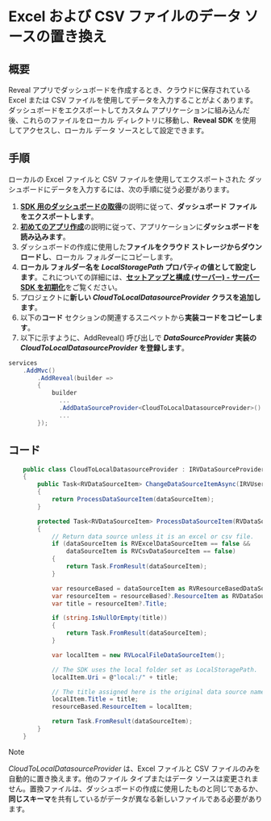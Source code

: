 # Excel および CSV ファイルのデータ ソースの置き換え

## 概要

Reveal アプリでダッシュボードを作成するとき、クラウドに保存されている Excel または CSV ファイルを使用してデータを入力することがよくあります。  
ダッシュボードをエクスポートしてカスタム アプリケーションに組み込んだ後、これらのファイルをローカル ディレクトリに移動し、**Reveal SDK** を使用してアクセスし、ローカル データ ソースとして設定できます。

## 手順
ローカルの Excel ファイルと CSV ファイルを使用してエクスポートされた ダッシュボードにデータを入力するには、次の手順に従う必要があります。
1. [**SDK 用のダッシュボードの取得**](~/jp/developer/general/get-dashboards.md)の説明に従って、**ダッシュボード ファイルをエクスポートします**。
2. [**初めてのアプリ作成**](~/jp/developer/web-sdk/create-first-app.md)の説明に従って、アプリケーションに**ダッシュボードを読み込みます**。
3. ダッシュボードの作成に使用した**ファイルをクラウド ストレージからダウンロードし**、ローカル フォルダーにコピーします。 
4. **ローカル フォルダー名を *LocalStoragePath* プロパティの値として設定します**。これについての詳細には、[**セットアップと構成 (サーバー) - サーバー SDK を初期化**](~/jp/developer/web-sdk/setup-configuration.md#3-サーバー-sdk-の初期化)をご覧ください。  
5.  プロジェクトに**新しい *CloudToLocalDatasourceProvider* クラスを追加します**。  
6. 以下の**コード** セクションの関連するスニペットから**実装コードをコピーします**。
7. 以下に示すように、AddReveal() 呼び出しで ***DataSourceProvider* 実装の *CloudToLocalDatasourceProvider* を登録します**。

```csharp
services
    .AddMvc()
        .AddReveal(builder =>
        {
            builder
              ...
              .AddDataSourceProvider<CloudToLocalDatasourceProvider>()
              ...
        });
```

## コード

``` csharp
    public class CloudToLocalDatasourceProvider : IRVDataSourceProvider
    {
        public Task<RVDataSourceItem> ChangeDataSourceItemAsync(IRVUserContext userContext, string dashboardId, RVDataSourceItem dataSourceItem)
        {
            return ProcessDataSourceItem(dataSourceItem);
        }

        protected Task<RVDataSourceItem> ProcessDataSourceItem(RVDataSourceItem dataSourceItem)
        {
            // Return data source unless it is an excel or csv file.
            if (dataSourceItem is RVExcelDataSourceItem == false &&
                dataSourceItem is RVCsvDataSourceItem == false)
            {
                return Task.FromResult(dataSourceItem);
            }

            var resourceBased = dataSourceItem as RVResourceBasedDataSourceItem;
            var resourceItem = resourceBased?.ResourceItem as RVDataSourceItem;
            var title = resourceItem?.Title;

            if (string.IsNullOrEmpty(title))
            {
                return Task.FromResult(dataSourceItem);
            }

            var localItem = new RVLocalFileDataSourceItem();

            // The SDK uses the local folder set as LocalStoragePath.
            localItem.Uri = @"local:/" + title;

            // The title assigned here is the original data source name.
            localItem.Title = title;
            resourceBased.ResourceItem = localItem;

            return Task.FromResult(dataSourceItem);
        }
    }
```  
  > [!NOTE] 
  > *CloudToLocalDatasourceProvider* は、Excel ファイルと CSV ファイルのみを自動的に置き換えます。他のファイル タイプまたはデータ ソースは変更されません。置換ファイルは、ダッシュボードの作成に使用したものと同じであるか、**同じスキーマ**を共有しているがデータが異なる新しいファイルである必要があります。
